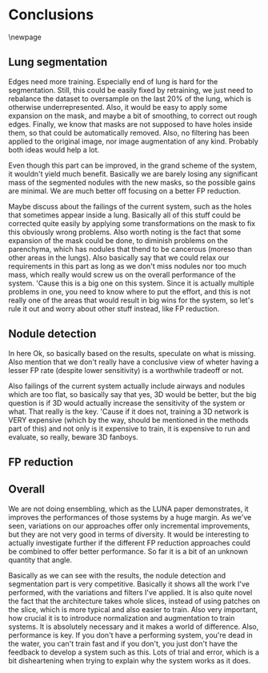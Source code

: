 # Conclusions
\newpage

## Lung segmentation
Edges need more training. Especially end of lung is hard for the segmentation. Still, this could be easily fixed by retraining, we just need to rebalance the dataset to oversample on the last 20% of the lung, which is otherwise underrepresented. Also, it would be easy to apply some expansion on the mask, and maybe a bit of smoothing, to correct out rough edges. Finally, we know that masks are not supposed to have holes inside them, so that could be automatically removed. Also, no filtering has been applied to the original image, nor image augmentation of any kind. Probably both ideas would help a lot.

Even though this part can be improved, in the grand scheme of the system, it wouldn't yield much benefit. Basically we are barely losing any significant mass of the segmented nodules with the new masks, so the possible gains are minimal. We are much better off focusing on a better FP reduction.

Maybe discuss about the failings of the current system, such as the holes that sometimes appear inside a lung. Basically all of this stuff could be corrected quite easily by applying some transformations on the mask to fix this obviously wrong problems. Also worth noting is the fact that some expansion of the mask could be done, to diminish problems on the parenchyma, which has nodules that thend to be cancerous (moreso than other areas in the lungs). Also basically say that we could relax our requirements in this part as long as we don't miss nodules nor too much mass, which really would screw us on the overall performance of the system. 'Cause this is a big one on this system. Since it is actually multiple problems in one, you need to know where to put the effort, and this is not really one of the areas that would result in big wins for the system, so let's rule it out and worry about other stuff instead, like FP reduction.


## Nodule detection
In here
Ok, so basically based on the results, speculate on what is missing. Also mention that we don't really have a conclusive view of wheter having a lesser FP rate (despite lower sensitivity) is a worthwhile tradeoff or not.

Also failings of the current system actually include airways and nodules which are too flat, so basically say that yes, 3D would be better, but the big question is if 3D would actually increase the sensitivity of the system or what. That really is the key. 'Cause if it does not, training a 3D network is VERY expensive (which by the way, should be mentioned in the methods part of this) and not only is it expensive to train, it is expensive to run and evaluate, so really, beware 3D fanboys.

## FP reduction

## Overall
We are not doing ensembling, which as the LUNA paper demonstrates, it improves the performances of those systems by a huge margin. As we've seen, variations on our approaches offer only incremental improvements, but they are not very good in terms of diversity. It would be interesting to actually investigate further if the different FP reduction approaches could be combined to offer better performance. So far it is a bit of an unknown quantity that angle.

Basically as we can see with the results, the nodule detection and segmentation part is very competitive. Basically it shows all the work I've performed, with the variations and filters I've applied. It is also quite novel the fact that the architecture takes whole slices, instead of using patches on the slice, which is more typical and also easier to train. Also very important, how crucial it is to introduce normalization and augmentation to train systems. It is absolutely necessary and it makes a world of difference. Also, performance is key. If you don't have a performing system, you're dead in the water, you can't train fast and if you don't, you just don't have the feedback to develop a system such as this. Lots of trial and error, which is a bit disheartening when trying to explain why the system works as it does.
